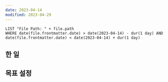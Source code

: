 ```yaml
---
date: 2023-04-14
modified: 2023-04-29
---
```


```dataview
LIST "File Path: " + file.path
WHERE date(file.frontmatter.date) > date(2023-04-14) - dur(1 day) AND date(file.frontmatter.date) < date(2023-04-14) + dur(1 day)
```

## 한 일

## 목표 설정
